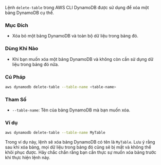Lệnh `delete-table` trong AWS CLI DynamoDB được sử dụng để xóa một bảng DynamoDB cụ thể.

### Mục Đích

- Xóa bỏ một bảng DynamoDB và toàn bộ dữ liệu trong bảng đó.

### Dùng Khi Nào

- Khi bạn muốn xóa một bảng DynamoDB và không còn cần sử dụng dữ liệu trong bảng đó nữa.

### Cú Pháp

```bash
aws dynamodb delete-table --table-name <table-name>
```

### Tham Số

- `--table-name`: Tên của bảng DynamoDB mà bạn muốn xóa.

### Ví dụ

```bash
aws dynamodb delete-table --table-name MyTable
```

Trong ví dụ này, lệnh sẽ xóa bảng DynamoDB có tên là `MyTable`. Lưu ý rằng sau khi xóa bảng, mọi dữ liệu trong bảng đó cũng sẽ bị mất và không thể khôi phục được. Hãy chắc chắn rằng bạn cần thực sự muốn xóa bảng trước khi thực hiện lệnh này.
